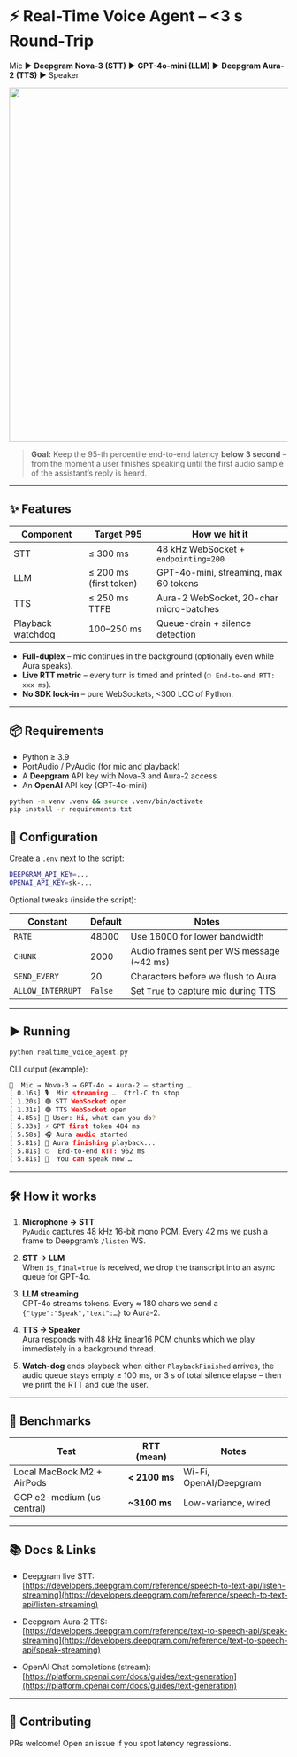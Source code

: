 # ⚡ Real-Time Voice Agent – <3 s Round-Trip

Mic ▶ **Deepgram Nova-3 (STT)** ▶ **GPT-4o-mini (LLM)** ▶ **Deepgram Aura-2 (TTS)** ▶ Speaker

<p align="center">
<img src="https://raw.githubusercontent.com/Neurl/deepgram/realtime-voice-agent/main/.github/flow.svg" width="640">
</p>

> **Goal:** Keep the 95-th percentile end-to-end latency **below 3 second** – from the moment a user finishes speaking until the first audio sample of the assistant’s reply is heard.

---

## ✨ Features

| Component | Target P95 | How we hit it |
|-----------|------------|---------------|
| STT | ≤ 300 ms | 48 kHz WebSocket + `endpointing=200` |
| LLM | ≤ 200 ms (first token) | GPT-4o-mini, streaming, max 60 tokens |
| TTS | ≤ 250 ms TTFB | Aura-2 WebSocket, 20-char micro-batches |
| Playback watchdog | 100–250 ms | Queue-drain + silence detection |

* **Full-duplex** – mic continues in the background (optionally even while Aura speaks).  
* **Live RTT metric** – every turn is timed and printed (`⏱ End-to-end RTT: xxx ms`).  
* **No SDK lock-in** – pure WebSockets, <300 LOC of Python.

---

## 📦 Requirements

* Python ≥ 3.9  
* PortAudio / PyAudio (for mic and playback)  
* A **Deepgram** API key with Nova-3 and Aura-2 access  
* An **OpenAI** API key (GPT-4o-mini)

```bash
python -m venv .venv && source .venv/bin/activate
pip install -r requirements.txt
```

## **🔧 Configuration**

Create a `.env` next to the script:

```bash
DEEPGRAM_API_KEY=...
OPENAI_API_KEY=sk-...
```

Optional tweaks (inside the script):

| Constant | Default | Notes |
| ----- | ----- | ----- |
| `RATE` | 48000 | Use 16000 for lower bandwidth |
| `CHUNK` | 2000 | Audio frames sent per WS message (\~42 ms) |
| `SEND_EVERY` | 20 | Characters before we flush to Aura |
| `ALLOW_INTERRUPT` | `False` | Set `True` to capture mic during TTS |

---

## **▶ Running**

```python
python realtime_voice_agent.py
```

CLI output (example):

```bash
🔗  Mic → Nova-3 → GPT-4o → Aura-2 – starting …
[ 0.16s] 🎙  Mic streaming …  Ctrl-C to stop
[ 1.20s] 🟢 STT WebSocket open
[ 1.31s] 🟢 TTS WebSocket open
[ 4.85s] 📝 User: Hi, what can you do?
[ 5.33s] ⚡ GPT first token 484 ms
[ 5.58s] 🎧 Aura audio started
[ 5.81s] 🌊 Aura finishing playback...
[ 5.81s] ⏱  End-to-end RTT: 962 ms
[ 5.81s] 🎤  You can speak now …
```

---

## **🛠 How it works**

1. **Microphone → STT**  
    `PyAudio` captures 48 kHz 16-bit mono PCM. Every 42 ms we push a frame to Deepgram’s `/listen` WS.

2. **STT → LLM**  
    When `is_final=true` is received, we drop the transcript into an async queue for GPT-4o.

3. **LLM streaming**  
    GPT-4o streams tokens. Every ≈ 180 chars we send a `{"type":"Speak","text":…}` to Aura-2.

4. **TTS → Speaker**  
    Aura responds with 48 kHz linear16 PCM chunks which we play immediately in a background thread.

5. **Watch-dog** ends playback when either `PlaybackFinished` arrives, the audio queue stays empty ≥ 100 ms, or 3 s of total silence elapse – then we print the RTT and cue the user.

---

## **🧪 Benchmarks**

| Test | RTT (mean) | Notes |
| ----- | ----- | ----- |
| Local MacBook M2 \+ AirPods | **\< 2100 ms** | Wi-Fi, OpenAI/Deepgram |
| GCP e2-medium (us-central) | **\~3100 ms** | Low-variance, wired |

---

## **📚 Docs & Links**

* Deepgram live STT: [https://developers.deepgram.com/reference/speech-to-text-api/listen-streaming](https://developers.deepgram.com/reference/speech-to-text-api/listen-streaming)

* Deepgram Aura-2 TTS: [https://developers.deepgram.com/reference/text-to-speech-api/speak-streaming](https://developers.deepgram.com/reference/text-to-speech-api/speak-streaming)

* OpenAI Chat completions (stream): [https://platform.openai.com/docs/guides/text-generation](https://platform.openai.com/docs/guides/text-generation)

---

## **🤝 Contributing**

PRs welcome\! Open an issue if you spot latency regressions.
